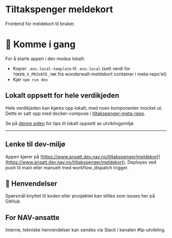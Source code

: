 # Tiltakspenger meldekort
Frontend for meldekort til bruker.

# 🚀 Komme i gang

For å starte appen i dev modus lokalt:
- Kopier `.env.local-template` til `.env.local` (sett verdi for `TOKEN_X_PRIVATE_JWK` fra wonderwall-meldekort container i meta-repo'et)
- Kjør `npm run dev`

## Lokalt oppsett for hele verdikjeden
Hele verdikjeden kan kjøres opp lokalt, med noen komponenter mocket ut. Dette er satt opp med docker-compose i [tiltakspenger-meta-repo](https://github.com/navikt/tiltakspenger).

Se på [denne siden](https://confluence.adeo.no/display/POAO/Ny+Utvikler+i+Tiltakspenger) for tips til lokalt oppsett av utviklingsmiljø.

---

## Lenke til dev-miljø

Appen kjører på [https://www.ansatt.dev.nav.no/tiltakspenger/meldekort](https://www.ansatt.dev.nav.no/tiltakspenger/meldekort). Deployes ved push til main eller manuelt med workflow_dispatch trigger.

## 📣 Henvendelser

Spørsmål knyttet til koden eller prosjektet kan stilles som issues her på GitHub

## For NAV-ansatte

Interne, tekniske henvendelser kan sendes via Slack i kanalen #tp-utvikling.
